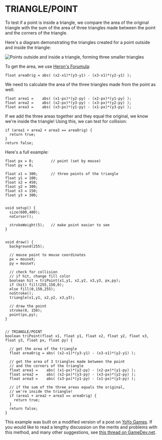 # TRIANGLE/POINT  
To test if a point is inside a triangle, we compare the area of the original triangle with the sum of the area of three triangles made between the point and the corners of the triangle. 

Here's a diagram demonstrating the triangles created for a point outside and inside the triangle:

![Points outside and inside a triangle, forming three smaller triangles](images/tri-point.jpg)

To get the area, we use [Heron's Forumula](http://en.wikipedia.org/wiki/Heron%27s_formula):

	float areaOrig = abs( (x2-x1)*(y3-y1) - (x3-x1)*(y2-y1) );

We need to calculate the area of the three triangles made from the point as well:

	float area1 =    abs( (x1-px)*(y2-py) - (x2-px)*(y1-py) );
  	float area2 =    abs( (x2-px)*(y3-py) - (x3-px)*(y2-py) );
  	float area3 =    abs( (x3-px)*(y1-py) - (x1-px)*(y3-py) );

If we add the three areas together and they equal the original, we know we're inside the triangle! Using this, we can test for collision:

	if (area1 + area2 + area3 == areaOrig) {
	  return true;
	}
	return false;

Here's a full example:

	float px = 0;        // point (set by mouse)
	float py = 0;

	float x1 = 300;      // three points of the triangle
	float y1 = 100;
	float x2 = 450;
	float y2 = 300;
	float x3 = 150;
	float y3 = 300;


	void setup() {
	  size(600,400);
	  noCursor();
	  
	  strokeWeight(5);   // make point easier to see
	}


	void draw() {
	  background(255);

	  // mouse point to mouse coordinates
	  px = mouseX;
	  py = mouseY;
	  
	  // check for collision
	  // if hit, change fill color
	  boolean hit = triPoint(x1,y1, x2,y2, x3,y3, px,py);
	  if (hit) fill(255,150,0);
	  else fill(0,150,255);
	  noStroke();
	  triangle(x1,y1, x2,y2, x3,y3);
	  
	  // draw the point
	  stroke(0, 150);
	  point(px,py);  
	}


	// TRIANGLE/POINT
	boolean triPoint(float x1, float y1, float x2, float y2, float x3, float y3, float px, float py) {
	  
	  // get the area of the triangle
	  float areaOrig = abs( (x2-x1)*(y3-y1) - (x3-x1)*(y2-y1) );
	  
	  // get the area of 3 triangles made between the point
	  // and the corners of the triangle
	  float area1 =    abs( (x1-px)*(y2-py) - (x2-px)*(y1-py) );
	  float area2 =    abs( (x2-px)*(y3-py) - (x3-px)*(y2-py) );
	  float area3 =    abs( (x3-px)*(y1-py) - (x1-px)*(y3-py) );
	  
	  // if the sum of the three areas equals the original, 
	  // we're inside the triangle!
	  if (area1 + area2 + area3 == areaOrig) {
	    return true;
	  }
	  return false;
	}

This example was built on a modified version of a post on [YoYo Games](http://gmc.yoyogames.com/index.php?showtopic=106307). If you would like to read a lengthy discussion on the merits and problems with this method, and many other suggestions, see [this thread on GameDev.net](http://www.gamedev.net/topic/295943-is-this-a-better-point-in-triangle-test-2d/).